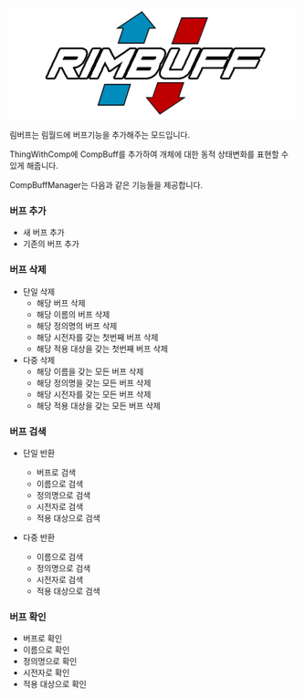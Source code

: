 <p align="center">
    <img src="https://github.com/jhjjgu0115/RimBuff/blob/master/About/Preview.png" alt="JecsTools" />
</p>

림버프는 림월드에 버프기능을 추가해주는 모드입니다.

ThingWithComp에 CompBuff를 추가하여 개체에 대한 동적 상태변화를 표현할 수 있게 해줍니다.  

CompBuffManager는 다음과 같은 기능들을 제공합니다.  

### 버프 추가
* 새 버프 추가
* 기존의 버프 추가

### 버프 삭제
* 단일 삭제
  * 해당 버프 삭제
  * 해당 이름의 버프 삭제
  * 해당 정의명의 버프 삭제
  * 해당 시전자를 갖는 첫번째 버프 삭제
  * 해당 적용 대상을 갖는 첫번째 버프 삭제
* 다중 삭제
  * 해당 이름을 갖는 모든 버프 삭제
  * 해당 정의명을 갖는 모든 버프 삭제
  * 해당 시전자를 갖는 모든 버프 삭제
  * 해당 적용 대상을 갖는 모든 버프 삭제
### 버프 검색
* 단일 반환
  * 버프로 검색
  * 이름으로 검색
  * 정의명으로 검색
  * 시전자로 검색
  * 적용 대상으로 검색

* 다중 반환
  * 이름으로 검색
  * 정의명으로 검색
  * 시전자로 검색
  * 적용 대상으로 검색
  
### 버프 확인
* 버프로 확인
* 이름으로 확인
* 정의명으로 확인
* 시전자로 확인
* 적용 대상으로 확인
